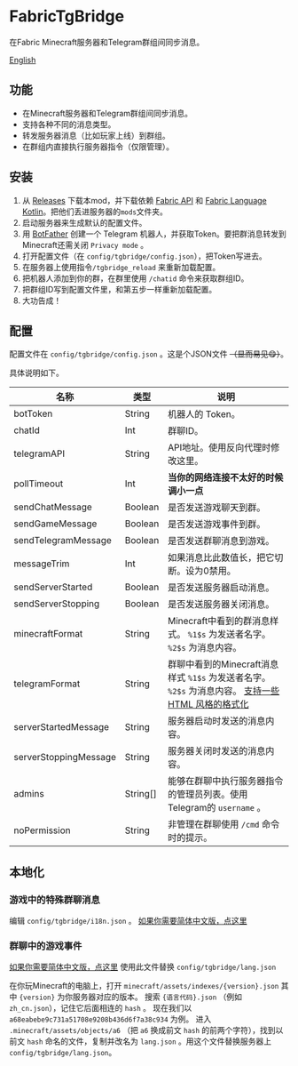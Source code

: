 # FabricTgBridge

在Fabric Minecraft服务器和Telegram群组间同步消息。

[English](./README.md)

## 功能

- 在Minecraft服务器和Telegram群组间同步消息。
- 支持各种不同的消息类型。
- 转发服务器消息（比如玩家上线）到群组。
- 在群组内直接执行服务器指令（仅限管理）。

## 安装

1. 从 [Releases](./releases) 下载本mod，并下载依赖 [Fabric API](https://modrinth.com/mod/fabric-api/) 和 [Fabric Language Kotlin](https://modrinth.com/mod/fabric-language-kotlin/)。把他们丢进服务器的`mods`文件夹。
2. 启动服务器来生成默认的配置文件。
3. 用 [BotFather](https://t.me/BotFather) 创建一个 Telegram 机器人，并获取Token。要把群消息转发到Minecraft还需关闭 `Privacy mode` 。
4. 打开配置文件（在 `config/tgbridge/config.json`），把Token写进去。
5. 在服务器上使用指令`/tgbridge_reload` 来重新加载配置。
6. 把机器人添加到你的群，在群里使用 `/chatid` 命令来获取群组ID。
7. 把群组ID写到配置文件里，和第五步一样重新加载配置。
8. 大功告成！

## 配置

配置文件在 `config/tgbridge/config.json` 。这是个JSON文件 ~~（显而易见😋）~~。

具体说明如下。

| 名称 | 类型 | 说明 |
| ----- | ---- | ------ |
| botToken | String | 机器人的 Token。 |
| chatId | Int | 群聊ID。 |
| telegramAPI | String | API地址。使用反向代理时修改这里。 |
| pollTimeout | Int | **当你的网络连接不太好的时候调小一点** |
| sendChatMessage | Boolean | 是否发送游戏聊天到群。 |
| sendGameMessage | Boolean | 是否发送游戏事件到群。 |
| sendTelegramMessage | Boolean | 是否发送群聊消息到游戏。 |
| messageTrim | Int | 如果消息比此数值长，把它切断。设为0禁用。 |
| sendServerStarted | Boolean | 是否发送服务器启动消息。 |
| sendServerStopping | Boolean | 是否发送服务器关闭消息。 |
| minecraftFormat | String | Minecraft中看到的群消息样式。 `%1$s` 为发送者名字。 `%2$s` 为消息内容。 |
| telegramFormat | String | 群聊中看到的Minecraft消息样式 `%1$s` 为发送者名字。 `%2$s` 为消息内容。 [支持一些 HTML 风格的格式化](https://core.telegram.org/bots/api#html-style) |
| serverStartedMessage | String | 服务器启动时发送的消息内容。 |
| serverStoppingMessage | String | 服务器关闭时发送的消息内容。 |
| admins | String[] | 能够在群聊中执行服务器指令的管理员列表。使用Telegram的 `username` 。 |
| noPermission | String | 非管理在群聊使用 `/cmd` 命令时的提示。 |

## 本地化

### 游戏中的特殊群聊消息

编辑 `config/tgbridge/i18n.json` 。
[如果你需要简体中文版，点这里](./localization_zh_cn/i18n.json)

### 群聊中的游戏事件

[如果你需要简体中文版，点这里](./localization_zh_cn/lang.json)
使用此文件替换 `config/tgbridge/lang.json`

在你玩Minecraft的电脑上，打开 `minecraft/assets/indexes/{version}.json` 其中 `{version}` 为你服务器对应的版本。 搜索 `{语言代码}.json` （例如 `zh_cn.json`），记住它后面相连的 `hash` 。 现在我们以 `a68eabebe9c731a51708e9208b436d6f7a38c934` 为例。 进入 `.minecraft/assets/objects/a6` （把 `a6` 换成前文 `hash` 的前两个字符），找到以前文 `hash` 命名的文件，复制并改名为 `lang.json` 。用这个文件替换服务器上 `config/tgbridge/lang.json`。
